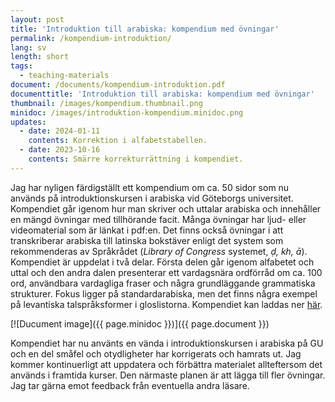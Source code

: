 ```yaml
---
layout: post
title: 'Introduktion till arabiska: kompendium med övningar'
permalink: /kompendium-introduktion/
lang: sv
length: short
tags:
  - teaching-materials
document: /documents/kompendium-introduktion.pdf
documenttitle: 'Introduktion till arabiska: kompendium med övningar'
thumbnail: /images/kompendium.thumbnail.png
minidoc: /images/introduktion-kompendium.minidoc.png
updates: 
  - date: 2024-01-11
    contents: Korrektion i alfabetstabellen. 
  - date: 2023-10-16
    contents: Smärre korrekturrättning i kompendiet. 
---
```


Jag har nyligen färdigställt ett kompendium om ca. 50 sidor som nu används på introduktionskursen i arabiska vid Göteborgs universitet. Kompendiet går igenom hur man skriver och uttalar arabiska och innehåller en mängd övningar med tillhörande facit. Många övningar har ljud- eller videomaterial som är länkat i pdf:en. Det finns också övningar i att transkriberar arabiska till latinska bokstäver enligt det system som rekommenderas av Språkrådet (*Library of Congress* systemet, *ḍ, kh, ā*). Kompendiet är uppdelat i två delar. Första delen går igenom alfabetet och uttal och den andra dalen presenterar ett vardagsnära ordförråd om ca. 100 ord, användbara vardagliga fraser och några grundläggande grammatiska strukturer. Fokus ligger på standardarabiska, men det finns några exempel på levantiska talspråksformer i gloslistorna. Kompendiet kan laddas ner [här](/documents/kompendium-introduktion.pdf).

<!-- [![Dokumentbild](/images/introduktion-kompendium.minidoc.png)](/documents/kompendium-introduktion.pdf) -->


[![Ducument image]({{ page.minidoc }})]({{ page.document }})

Kompendiet har nu använts en vända i introduktionskursen i arabiska på GU och en del småfel och otydligheter har korrigerats och hamrats ut. Jag kommer kontinuerligt att uppdatera och förbättra materialet allteftersom det används i framtida kurser. Den närmaste planen är att lägga till fler övningar. Jag tar gärna emot feedback från eventuella andra läsare.
